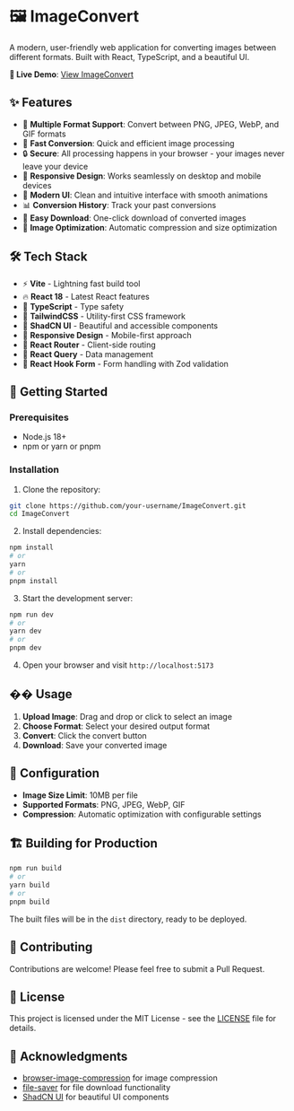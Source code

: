 # 🖼️ ImageConvert

A modern, user-friendly web application for converting images between different formats. Built with React, TypeScript, and a beautiful UI.

**🔗 Live Demo**: [View ImageConvert](https://002-14205-nwj35168sdlc-deployed.easysite.ai/)

## ✨ Features

- 🎯 **Multiple Format Support**: Convert between PNG, JPEG, WebP, and GIF formats
- 🚀 **Fast Conversion**: Quick and efficient image processing
- 🔒 **Secure**: All processing happens in your browser - your images never leave your device
- 📱 **Responsive Design**: Works seamlessly on desktop and mobile devices
- 🎨 **Modern UI**: Clean and intuitive interface with smooth animations
- 📊 **Conversion History**: Track your past conversions
- 💾 **Easy Download**: One-click download of converted images
- 🎯 **Image Optimization**: Automatic compression and size optimization

## 🛠️ Tech Stack

- ⚡️ **Vite** - Lightning fast build tool
- 🔥 **React 18** - Latest React features
- 🧩 **TypeScript** - Type safety
- 🎨 **TailwindCSS** - Utility-first CSS framework
- 🧰 **ShadCN UI** - Beautiful and accessible components
- 📱 **Responsive Design** - Mobile-first approach
- 🧭 **React Router** - Client-side routing
- 🔄 **React Query** - Data management
- 📝 **React Hook Form** - Form handling with Zod validation

## 🚀 Getting Started

### Prerequisites

- Node.js 18+ 
- npm or yarn or pnpm

### Installation

1. Clone the repository:
```bash
git clone https://github.com/your-username/ImageConvert.git
cd ImageConvert
```

2. Install dependencies:
```bash
npm install
# or
yarn
# or
pnpm install
```

3. Start the development server:
```bash
npm run dev
# or
yarn dev
# or
pnpm dev
```

4. Open your browser and visit `http://localhost:5173`


## �� Usage

1. **Upload Image**: Drag and drop or click to select an image
2. **Choose Format**: Select your desired output format
3. **Convert**: Click the convert button
4. **Download**: Save your converted image

## 🔧 Configuration

- **Image Size Limit**: 10MB per file
- **Supported Formats**: PNG, JPEG, WebP, GIF
- **Compression**: Automatic optimization with configurable settings

## 🏗️ Building for Production

```bash
npm run build
# or
yarn build
# or
pnpm build
```

The built files will be in the `dist` directory, ready to be deployed.

## 🤝 Contributing

Contributions are welcome! Please feel free to submit a Pull Request.

## 📝 License

This project is licensed under the MIT License - see the [LICENSE](LICENSE) file for details.

## 🙏 Acknowledgments

- [browser-image-compression](https://github.com/Donaldcwl/browser-image-compression) for image compression
- [file-saver](https://github.com/eligrey/FileSaver.js) for file download functionality
- [ShadCN UI](https://ui.shadcn.com/) for beautiful UI components
